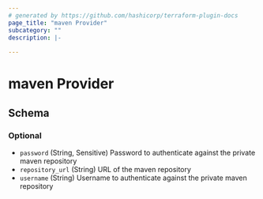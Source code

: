 ```yaml
---
# generated by https://github.com/hashicorp/terraform-plugin-docs
page_title: "maven Provider"
subcategory: ""
description: |-
  
---
```


# maven Provider





<!-- schema generated by tfplugindocs -->
## Schema

### Optional

- `password` (String, Sensitive) Password to authenticate against the private maven repository
- `repository_url` (String) URL of the maven repository
- `username` (String) Username to authenticate against the private maven repository
